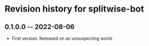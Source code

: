 # Revision history for splitwise-bot

## 0.1.0.0 -- 2022-08-06

* First version. Released on an unsuspecting world.
